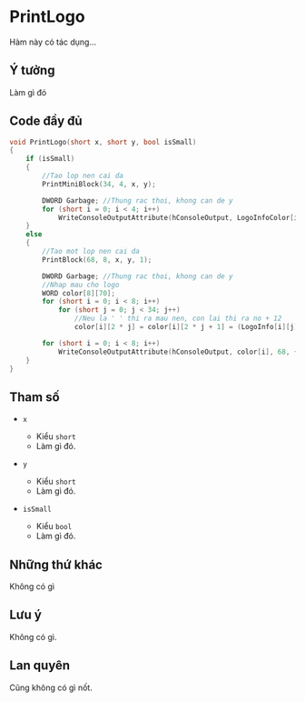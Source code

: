 # **PrintLogo**

Hàm này có tác dụng...

## Ý tưởng

Làm gì đó

## Code đầy đủ

```cpp
void PrintLogo(short x, short y, bool isSmall)
{
    if (isSmall)
    {
        //Tao lop nen cai da
        PrintMiniBlock(34, 4, x, y);

        DWORD Garbage; //Thung rac thoi, khong can de y
        for (short i = 0; i < 4; i++)
            WriteConsoleOutputAttribute(hConsoleOutput, LogoInfoColor[i], 34, {(short)x, (short)(y + i)}, &Garbage);
    }
    else
    {
        //Tao mot lop nen cai da
        PrintBlock(68, 8, x, y, 1);

        DWORD Garbage; //Thung rac thoi, khong can de y
        //Nhap mau cho logo
        WORD color[8][70];
        for (short i = 0; i < 8; i++)
            for (short j = 0; j < 34; j++)
                //Neu la ' ' thi ra mau nen, con lai thi ra no + 12
                color[i][2 * j] = color[i][2 * j + 1] = (LogoInfo[i][j] - '0' + 12) * (LogoInfo[i][j] != ' ') * 16;

        for (short i = 0; i < 8; i++)
            WriteConsoleOutputAttribute(hConsoleOutput, color[i], 68, {short(x), short(y + i)}, &Garbage);
    }
}
```

## Tham số

- `x`
  - Kiểu `short`
  - Làm gì đó.

- `y`
  - Kiểu `short`
  - Làm gì đó.

- `isSmall`
  - Kiểu `bool`
  - Làm gì đó.

## Những thứ khác

Không có gì

## Lưu ý

Không có gì.

## Lan quyên

Cũng không có gì nốt.
